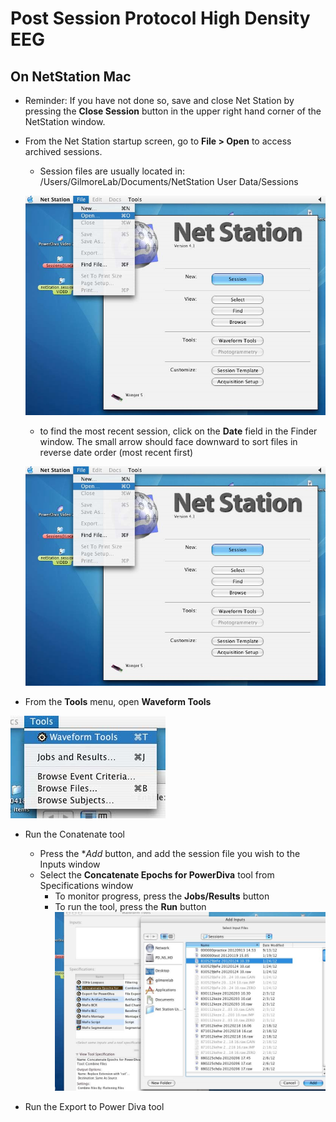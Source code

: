# Post Session Protocol High Density EEG
## On NetStation Mac
- Reminder: If you have not done so, save and close Net Station by pressing the **Close Session** button in the upper right hand corner of the NetStation window.  
- From the Net Station startup screen, go to **File > Open** to access archived sessions.  
  - Session files are usually located in: /Users/GilmoreLab/Documents/NetStation User Data/Sessions

  ![NS Open Archived Files](imgs/NS_Open_Archived_Files.jpg)
  
  - to find the most recent session, click on the **Date** field in the Finder window. The small arrow should face downward to sort files in reverse date order (most recent first)  
  
  ![Take new Picture](imgs/NS_Open_Archived_Files.jpg)

- From the **Tools** menu, open **Waveform Tools**  

![NS Open Waveform Tools](imgs/NS_Open_Waveform_Tools.jpg)

- Run the Conatenate tool  
  - Press the **Add* button, and add the session file you wish to the Inputs window  
  - Select the **Concatenate Epochs for PowerDiva** tool from Specifications window  
    - To monitor progress, press the **Jobs/Results** button    
    - To run the tool, press the **Run** button  
![NS Concatenate Tool](imgs/NS_Concatenate_Tool.jpg)

- Run the Export to Power Diva tool 

